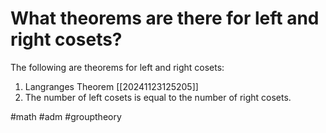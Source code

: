 # What theorems are there for left and right cosets? 
The following are theorems for left and right cosets:
1. Langranges Theorem [[20241123125205]]
2. The number of left cosets is equal to the number of right cosets.

#math #adm #grouptheory